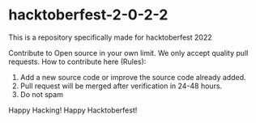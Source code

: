 # hacktoberfest-2-0-2-2
This is a repository specifically made for hacktoberfest 2022

Contribute to Open source in your own limit. We only accept quality pull requests. 
How to contribute here (Rules):

1. Add a new source code or improve the source code already added.
2. Pull request will be merged after verification in 24-48 hours.
3. Do not spam 

Happy Hacking! Happy Hacktoberfest!
